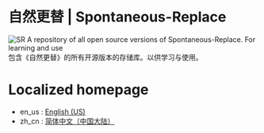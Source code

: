 # 自然更替 | Spontaneous-Replace

![SR](https://github.com/Saikel-Orado-Liu/Spontaneous-Replace/blob/1.20.2/img/sr.png?raw=true)
A repository of all open source versions of Spontaneous-Replace. For learning and use  
包含《自然更替》的所有开源版本的存储库。以供学习与使用。

# Localized homepage

- en_us : [English (US)](readme/README.zh_cn.md)
- zh_cn : [简体中文（中国大陆）](readme/README.zh_cn.md)
